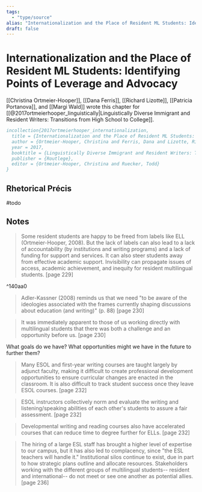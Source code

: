 ```yaml
---
tags:
  - "type/source"
alias: "Internationalization and the Place of Resident ML Students: Identifying Points of Leverage and Advocacy"
draft: false
---
```

# Internationalization and the Place of Resident ML Students: Identifying Points of Leverage and Advocacy
[[Christina Ortmeier-Hooper]], [[Dana Ferris]], [[Richard Lizotte]], [[Patricia Portanova]], and [[Margi Wald]] wrote this chapter for [[@2017ortmeierhooper_linguistically|Linguistically Diverse Immigrant and Resident Writers: Transitions from High School to College]].

```bibtex
incollection{2017ortmeierhooper_internationalization,
  title = {Internationalization and the Place of Resident ML Students: Identifying Points of Leverage and Advocacy},
  author = {Ortmeier-Hooper, Christina and Ferris, Dana and Lizotte, Richard and Portanova, Patricia and Wald, Margi},
  year = 2017,
  booktitle = {Linguistically Diverse Immigrant and Resident Writers: Transitions from High School to College},
  publisher = {Routlege},
  editor = {Ortmeier-Hooper, Christina and Ruecker, Todd}
}
```

## Rhetorical Précis
#todo
## Notes
> Some resident students are happy to be freed from labels like ELL (Ortmeier-Hooper, 2008). But the lack of labels can also lead to a lack of accountability (by institutions and writing programs) and a lack of funding for support and services. It can also steer students away from effective academic support. Invisibility can propagate issues of access, academic achievement, and inequity for resident multilingual students. [page 229]

^140aa0

> Adler-Kassner (2008) reminds us that we need "to be aware of the ideologies associated with the frames currently shaping discussions about education (and writing)" (p. 88) [page 230]

> It was immediately apparent to those of us working directly with multilingual students that there was both a challenge and an opportunity before us. [page 230]

What goals do we have? What opportunities might we have in the future to further them?

> Many ESOL and first-year writing courses are taught largely by adjunct faculty, making it difficult to create professional development opportunities to ensure curricular changes are enacted in the classroom. It is also difficult to track student success once they leave ESOL courses. [page 232]

> ESOL instructors collectively norm and evaluate the writing and listening/speaking abilities of each other's students to assure a fair assessment. [page 232]

> Developmental writing and reading courses also have accelerated courses that can reduce time to degree further for ELLs. [page 232]

> The hiring of a large ESL staff has brought a higher level of expertise to our campus, but it has also led to complacency, since "the ESL teachers will handle it." Institutional silos continue to exist, due in part to how strategic plans outline and allocate resources. Stakeholders working with the different groups of multilingual students-- resident and international-- do not meet or see one another as potential allies. [page 236]